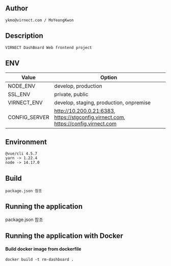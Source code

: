 ## Author

```
ykmo@virnect.com / MoYeongKwon
```

## Description

```
VIRNECT DashBoard Web frontend project
```

## ENV


| Value | Option 
|-------------|---------------------|
| NODE_ENV    | develop, production | 
| SSL_ENV     | private, public     | 
| VIRNECT_ENV | develop, staging, production, onpremise |
| CONFIG_SERVER | http://10.200.0.21:6383, https://stgconfig.virnect.com, https://config.virnect.com|


## Environment

```
@vue/cli 4.5.7
yarn -> 1.22.4
node -> 14.17.0
```

## Build

```
package.json 참조
```


## Running the application

package.json 참조

## Running the application with Docker

#### Build docker image from dockerfile
```shell script
docker build -t rm-dashboard .

```
